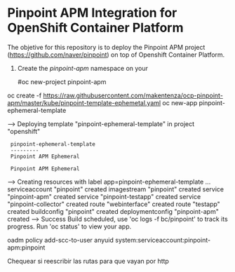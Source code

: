 # Pinpoint APM Integration for OpenShift Container Platform

The objetive for this repository is to deploy the Pinpoint APM project (https://github.com/naver/pinpoint) on top of Openshift Container Platform.

1. Create the *pinpoint-apm* namespace on your

      #oc new-project pinpoint-apm

  oc create -f https://raw.githubusercontent.com/makentenza/ocp-pinpoint-apm/master/kube/pinpoint-template-ephemetal.yaml
oc new-app pinpoint-ephemeral-template

--> Deploying template "pinpoint-ephemeral-template" in project "openshift"

     pinpoint-ephemeral-template
     ---------
     Pinpoint APM Ephemeral

     Pinpoint APM Ephemeral

--> Creating resources with label app=pinpoint-ephemeral-template ...
    serviceaccount "pinpoint" created
    imagestream "pinpoint" created
    service "pinpoint-apm" created
    service "pinpoint-testapp" created
    service "pinpoint-collector" created
    route "webinterface" created
    route "testapp" created
    buildconfig "pinpoint" created
    deploymentconfig "pinpoint-apm" created
--> Success
    Build scheduled, use 'oc logs -f bc/pinpoint' to track its progress.
    Run 'oc status' to view your app.


oadm policy add-scc-to-user anyuid system:serviceaccount:pinpoint-apm:pinpoint


Chequear si reescribir las rutas para que vayan por http
